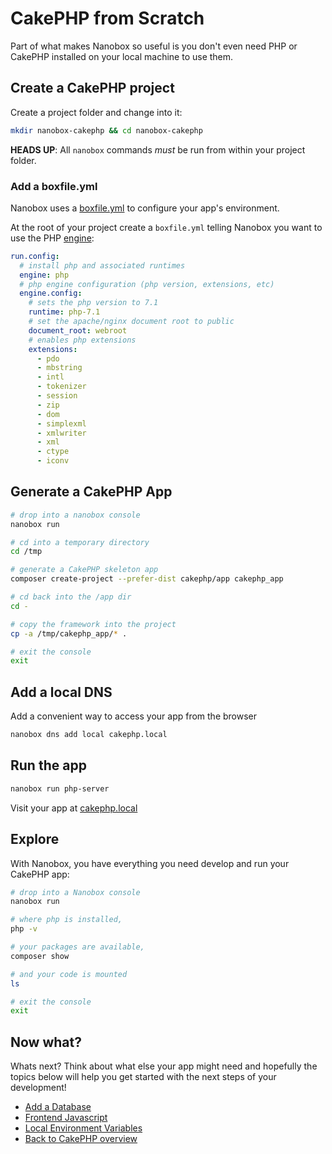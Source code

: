 # CakePHP from Scratch
Part of what makes Nanobox so useful is you don't even need PHP or CakePHP installed on your local machine to use them.

## Create a CakePHP project
Create a project folder and change into it:

```bash
mkdir nanobox-cakephp && cd nanobox-cakephp
```

**HEADS UP**: All `nanobox` commands *must* be run from within your project folder.

### Add a boxfile.yml
Nanobox uses a <a href="https://docs.nanobox.io/boxfile/" target="\_blank">boxfile.yml</a> to configure your app's environment.

At the root of your project create a `boxfile.yml` telling Nanobox you want to use the PHP <a href="https://docs.nanobox.io/engines/" target="\_blank">engine</a>:

```yaml
run.config:
  # install php and associated runtimes
  engine: php
  # php engine configuration (php version, extensions, etc)
  engine.config:
    # sets the php version to 7.1
    runtime: php-7.1
    # set the apache/nginx document root to public
    document_root: webroot
    # enables php extensions
    extensions:
      - pdo
      - mbstring
      - intl
      - tokenizer
      - session
      - zip
      - dom
      - simplexml
      - xmlwriter
      - xml
      - ctype
      - iconv
```

## Generate a CakePHP App

```bash
# drop into a nanobox console
nanobox run

# cd into a temporary directory
cd /tmp

# generate a CakePHP skeleton app
composer create-project --prefer-dist cakephp/app cakephp_app

# cd back into the /app dir
cd -

# copy the framework into the project
cp -a /tmp/cakephp_app/* .

# exit the console
exit
```

## Add a local DNS
Add a convenient way to access your app from the browser

```bash
nanobox dns add local cakephp.local
```

## Run the app

```bash
nanobox run php-server
```

Visit your app at <a href="http://cakephp.local" target="\_blank">cakephp.local</a>

## Explore
With Nanobox, you have everything you need develop and run your CakePHP app:

```bash
# drop into a Nanobox console
nanobox run

# where php is installed,
php -v

# your packages are available,
composer show

# and your code is mounted
ls

# exit the console
exit
```

## Now what?
Whats next? Think about what else your app might need and hopefully the topics below will help you get started with the next steps of your development!

* [Add a Database](/php/cakephp/add-a-database)
* [Frontend Javascript](/php/cakephp/frontend-javascript)
* [Local Environment Variables](/php/cakephp/local-evars)
* [Back to CakePHP overview](/php/cakephp)

